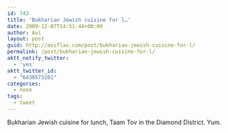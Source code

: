 ```yaml
---
id: 743
title: 'Bukharian Jewish cuisine for l…'
date: 2009-12-07T14:51:44+00:00
author: Avi
layout: post
guid: http://aviflax.com/post/bukharian-jewish-cuisine-for-l/
permalink: /post/bukharian-jewish-cuisine-for-l/
aktt_notify_twitter:
  - 'yes'
aktt_twitter_id:
  - "6438573101"
categories:
  - none
tags:
  - tweet
---
```

Bukharian Jewish cuisine for lunch, Taam Tov in the Diamond District. Yum.